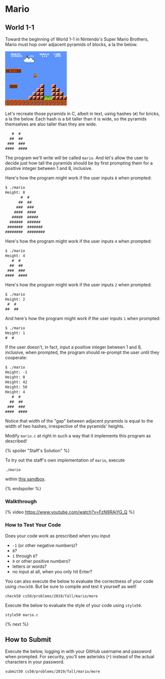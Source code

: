 # Mario

## World 1-1

Toward the beginning of World 1-1 in Nintendo's Super Mario Brothers, Mario must hop over adjacent pyramids of blocks, a la the below.

![screenshot of Mario jumping over adjacent pyramids](pyramids.png)

Let's recreate those pyramids in C, albeit in text, using hashes (`#`) for bricks, a la the below. Each hash is a bit taller than it is wide, so the pyramids themselves are also taller than they are wide.

```
   #  #
  ##  ##
 ###  ###
####  ####
```

The program we'll write will be called `mario`. And let's allow the user to decide just how tall the pyramids should be by first prompting them for a positive integer between 1 and 8, inclusive.

Here's how the program might work if the user inputs `8` when prompted:

```
$ ./mario
Height: 8
       #  #
      ##  ##
     ###  ###
    ####  ####
   #####  #####
  ######  ######
 #######  #######
########  ########
```

Here's how the program might work if the user inputs `4` when prompted:

```
$ ./mario
Height: 4
   #  #
  ##  ##
 ###  ###
####  ####
```

Here's how the program might work if the user inputs `2` when prompted:

```
$ ./mario
Height: 2
 #  #
##  ##
```

And here's how the program might work if the user inputs `1` when prompted:

```
$ ./mario
Height: 1
#  #
```

If the user doesn't, in fact, input a positive integer between 1 and 8, inclusive, when prompted, the program should re-prompt the user until they cooperate:

```
$ ./mario
Height: -1
Height: 0
Height: 42
Height: 50
Height: 4
   #  #
  ##  ##
 ###  ###
####  ####
```

Notice that width of the "gap" between adjacent pyramids is equal to the width of two hashes, irrespective of the pyramids' heights.

Modify `mario.c` at right in such a way that it implements this program as described!

{% spoiler "Staff's Solution" %}

To try out the staff's own implementation of `mario`, execute

```
./mario
```

within [this sandbox](http://bit.ly/2VrQcRr).

{% endspoiler %}

### Walkthrough

{% video https://www.youtube.com/watch?v=FzN9RAjYG_Q %}

### How to Test Your Code

Does your code work as prescribed when you input

* `-1` (or other negative numbers)?
* `0`?
* `1` through `8`?
* `9` or other positive numbers?
* letters or words?
* no input at all, when you only hit Enter?

You can also execute the below to evaluate the correctness of your code using `check50`. But be sure to compile and test it yourself as well!

```
check50 cs50/problems/2019/fall/mario/more
```

Execute the below to evaluate the style of your code using `style50`.

```
style50 mario.c
```

{% next %}

## How to Submit

Execute the below, logging in with your GitHub username and password when prompted. For security, you'll see asterisks (`*`) instead of the actual characters in your password.

```
submit50 cs50/problems/2019/fall/mario/more
```

